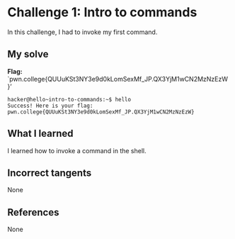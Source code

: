# Challenge 1: Intro to commands
In this challenge, I had to invoke my first command.

## My solve
**Flag:** `pwn.college{QUUuKSt3NY3e9d0kLomSexMf_JP.QX3YjM1wCN2MzNzEzW}’

```
hacker@hello~intro-to-commands:~$ hello
Success! Here is your flag:
pwn.college{QUUuKSt3NY3e9d0kLomSexMf_JP.QX3YjM1wCN2MzNzEzW}
```

## What I learned
I learned how to invoke a command in the shell.


## Incorrect tangents
None

## References
None

